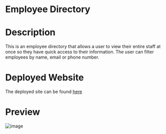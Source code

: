 # Employee Directory

# Description

This is an employee directory that allows a user to view their entire staff at once so they have quick access to their information. The user can filter employees by name, email or phone number.

# Deployed Website

The deployed site can be found [here](https://jblong27.github.io/employee-directory/)

# Preview

![image](https://user-images.githubusercontent.com/51770348/94299387-37066a80-ff2d-11ea-942d-6c68275433bf.png)
